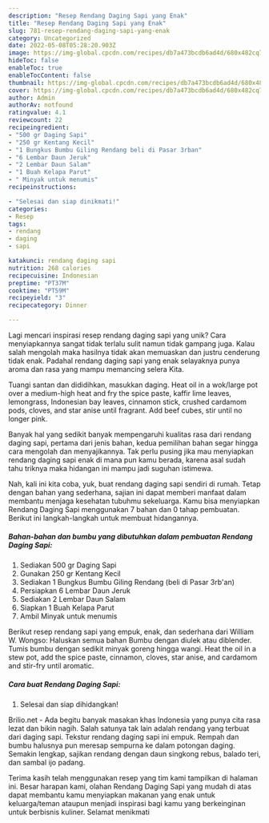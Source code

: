 ```yaml
---
description: "Resep Rendang Daging Sapi yang Enak"
title: "Resep Rendang Daging Sapi yang Enak"
slug: 781-resep-rendang-daging-sapi-yang-enak
category: Uncategorized
date: 2022-05-08T05:28:20.903Z
image: https://img-global.cpcdn.com/recipes/db7a473bcdb6ad4d/680x482cq70/rendang-daging-sapi-foto-resep-utama.jpg
hideToc: false
enableToc: true
enableTocContent: false
thumbnail: https://img-global.cpcdn.com/recipes/db7a473bcdb6ad4d/680x482cq70/rendang-daging-sapi-foto-resep-utama.jpg
cover: https://img-global.cpcdn.com/recipes/db7a473bcdb6ad4d/680x482cq70/rendang-daging-sapi-foto-resep-utama.jpg
author: Admin
authorAv: notfound
ratingvalue: 4.1
reviewcount: 22
recipeingredient:
- "500 gr Daging Sapi"
- "250 gr Kentang Kecil"
- "1 Bungkus Bumbu Giling Rendang beli di Pasar 3rban"
- "6 Lembar Daun Jeruk"
- "2 Lembar Daun Salam"
- "1 Buah Kelapa Parut"
- " Minyak untuk menumis"
recipeinstructions:

- "Selesai dan siap dinikmati!"
categories:
- Resep
tags:
- rendang
- daging
- sapi

katakunci: rendang daging sapi 
nutrition: 268 calories
recipecuisine: Indonesian
preptime: "PT37M"
cooktime: "PT59M"
recipeyield: "3"
recipecategory: Dinner

---
```





Lagi mencari inspirasi resep rendang daging sapi yang unik? Cara menyiapkannya sangat tidak terlalu sulit namun tidak gampang juga. Kalau salah mengolah maka hasilnya tidak akan memuaskan dan justru cenderung tidak enak. Padahal rendang daging sapi yang enak selayaknya punya aroma dan rasa yang mampu memancing selera Kita.





Tuangi santan dan dididihkan, masukkan daging. Heat oil in a wok/large pot over a medium-high heat and fry the spice paste, kaffir lime leaves, lemongrass, Indonesian bay leaves, cinnamon stick, crushed cardamom pods, cloves, and star anise until fragrant. Add beef cubes, stir until no longer pink.

Banyak hal yang sedikit banyak mempengaruhi kualitas rasa dari rendang daging sapi, pertama dari jenis bahan, kedua pemilihan bahan segar hingga cara mengolah dan menyajikannya. Tak perlu pusing jika mau menyiapkan rendang daging sapi enak di mana pun kamu berada, karena asal sudah tahu triknya maka hidangan ini mampu jadi suguhan istimewa.






Nah, kali ini kita coba, yuk, buat rendang daging sapi sendiri di rumah. Tetap dengan bahan yang sederhana, sajian ini dapat memberi manfaat dalam membantu menjaga kesehatan tubuhmu sekeluarga. Kamu bisa menyiapkan Rendang Daging Sapi menggunakan 7 bahan dan 0 tahap pembuatan. Berikut ini langkah-langkah untuk membuat hidangannya.

<!--inarticleads1-->

##### Bahan-bahan dan bumbu yang dibutuhkan dalam pembuatan Rendang Daging Sapi:

1. Sediakan 500 gr Daging Sapi
1. Gunakan 250 gr Kentang Kecil
1. Sediakan 1 Bungkus Bumbu Giling Rendang (beli di Pasar 3rb&#39;an)
1. Persiapkan 6 Lembar Daun Jeruk
1. Sediakan 2 Lembar Daun Salam
1. Siapkan 1 Buah Kelapa Parut
1. Ambil  Minyak untuk menumis


Berikut resep rendang sapi yang empuk, enak, dan sederhana dari William W. Wongso: Haluskan semua bahan Bumbu dengan diulek atau diblender. Tumis bumbu dengan sedikit minyak goreng hingga wangi. Heat the oil in a stew pot, add the spice paste, cinnamon, cloves, star anise, and cardamom and stir-fry until aromatic. 

<!--inarticleads2-->

##### Cara buat Rendang Daging Sapi:


1. Selesai dan siap dihidangkan!

Brilio.net - Ada begitu banyak masakan khas Indonesia yang punya cita rasa lezat dan bikin nagih. Salah satunya tak lain adalah rendang yang terbuat dari daging sapi. Tekstur rendang daging sapi ini empuk. Rempah dan bumbu halusnya pun meresap sempurna ke dalam potongan daging. Semakin lengkap, sajikan rendang dengan daun singkong rebus, balado teri, dan sambal ijo padang. 

Terima kasih telah menggunakan resep yang tim kami tampilkan di halaman ini. Besar harapan kami, olahan Rendang Daging Sapi yang mudah di atas dapat membantu kamu menyiapkan makanan yang enak untuk keluarga/teman ataupun menjadi inspirasi bagi kamu yang berkeinginan untuk berbisnis kuliner. Selamat menikmati
